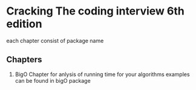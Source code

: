 #  Cracking The coding interview 6th edition
each chapter consist of package name
## Chapters
1. BigO Chapter for anlysis of running time for your algorithms examples can be found in bigO package  